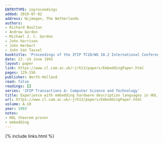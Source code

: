 ```yaml
---
ENTRYTYPE: inproceedings
added: 2019-07-02
address: Nijmegen, The Netherlands
authors:
- Richard Boulton
- Andrew Gordon
- Michael J. C. Gordon
- John Harrison
- John Herbert
- John Van Tassel
booktitle: 'Proceedings of the IFIP TC10/WG 10.2 International Conference on Theorem Provers in Circuit Design: Theory, Practice and Experience'
date: 22--24 June 1993
layout: paper
link: https://www.cl.cam.ac.uk/~jrh13/papers/EmbeddingPaper.html
pages: 129-156
publisher: North-Holland
read: false
readings: []
series: 'IFIP Transactions A: Computer Science and Technology'
title: Experience with embedding hardware description languages in HOL
url: https://www.cl.cam.ac.uk/~jrh13/papers/EmbeddingPaper.html
volume: A-10
year: 1993
notes:
- HOL theorem prover
- embedding
---
```

{% include links.html %}
